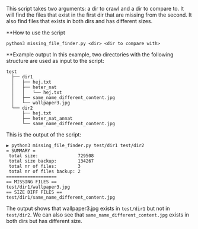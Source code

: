 This script takes two arguments: a dir to crawl and a dir to compare to. It will find the files that exist in the first dir that are missing from the second.
It also find files that exists in both dirs and has different sizes.

**How to use the script
```
python3 missing_file_finder.py <dir> <dir to compare with>
```

**Example output
In this example, two directories with the following structure are used as input to the script:
```
test
  ├── dir1
  │   ├── hej.txt
  │   ├── heter_nat
  │   │   └── hej.txt
  │   ├── same_name_different_content.jpg
  │   └── wallpaper3.jpg
  └── dir2
      ├── hej.txt
      ├── heter_nat_annat
      └── same_name_different_content.jpg
```
This is the output of the script:
```
▶ python3 missing_file_finder.py test/dir1 test/dir2
= SUMMARY =
 total size:               729508
 total size backup:        134267
 total nr of files:        3
 total nr of files backup: 2
===================
== MISSING FILES ==
test/dir1/wallpaper3.jpg
== SIZE DIFF FILES ==
test/dir1/same_name_different_content.jpg
```
The output shows that wallpaper3.jpg exists in `test/dir1` but not in `test/dir2`.
We can also see that `same_name_different_content.jpg` exists in both dirs but has different size.
